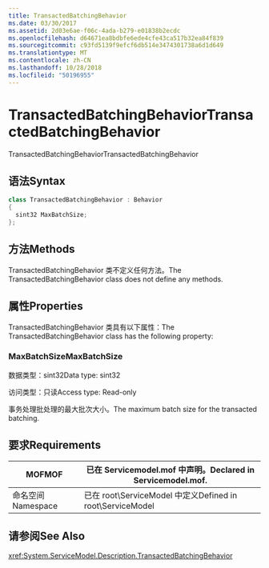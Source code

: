 ```yaml
---
title: TransactedBatchingBehavior
ms.date: 03/30/2017
ms.assetid: 2d03e6ae-f06c-4ada-b279-e01838b2ecdc
ms.openlocfilehash: d64671ea8bdbfe6ede4cfe43ca517b32ea84f839
ms.sourcegitcommit: c93fd5139f9efcf6db514e3474301738a6d1d649
ms.translationtype: MT
ms.contentlocale: zh-CN
ms.lasthandoff: 10/28/2018
ms.locfileid: "50196955"
---
```

# <a name="transactedbatchingbehavior"></a><span data-ttu-id="95886-102">TransactedBatchingBehavior</span><span class="sxs-lookup"><span data-stu-id="95886-102">TransactedBatchingBehavior</span></span>
<span data-ttu-id="95886-103">TransactedBatchingBehavior</span><span class="sxs-lookup"><span data-stu-id="95886-103">TransactedBatchingBehavior</span></span>  
  
## <a name="syntax"></a><span data-ttu-id="95886-104">语法</span><span class="sxs-lookup"><span data-stu-id="95886-104">Syntax</span></span>  
  
```csharp
class TransactedBatchingBehavior : Behavior  
{  
  sint32 MaxBatchSize;  
};  
```  
  
## <a name="methods"></a><span data-ttu-id="95886-105">方法</span><span class="sxs-lookup"><span data-stu-id="95886-105">Methods</span></span>  
 <span data-ttu-id="95886-106">TransactedBatchingBehavior 类不定义任何方法。</span><span class="sxs-lookup"><span data-stu-id="95886-106">The TransactedBatchingBehavior class does not define any methods.</span></span>  
  
## <a name="properties"></a><span data-ttu-id="95886-107">属性</span><span class="sxs-lookup"><span data-stu-id="95886-107">Properties</span></span>  
 <span data-ttu-id="95886-108">TransactedBatchingBehavior 类具有以下属性：</span><span class="sxs-lookup"><span data-stu-id="95886-108">The TransactedBatchingBehavior class has the following property:</span></span>  
  
### <a name="maxbatchsize"></a><span data-ttu-id="95886-109">MaxBatchSize</span><span class="sxs-lookup"><span data-stu-id="95886-109">MaxBatchSize</span></span>  
 <span data-ttu-id="95886-110">数据类型：sint32</span><span class="sxs-lookup"><span data-stu-id="95886-110">Data type: sint32</span></span>  
  
 <span data-ttu-id="95886-111">访问类型：只读</span><span class="sxs-lookup"><span data-stu-id="95886-111">Access type: Read-only</span></span>  
  
 <span data-ttu-id="95886-112">事务处理批处理的最大批次大小。</span><span class="sxs-lookup"><span data-stu-id="95886-112">The maximum batch size for the transacted batching.</span></span>  
  
## <a name="requirements"></a><span data-ttu-id="95886-113">要求</span><span class="sxs-lookup"><span data-stu-id="95886-113">Requirements</span></span>  
  
|<span data-ttu-id="95886-114">MOF</span><span class="sxs-lookup"><span data-stu-id="95886-114">MOF</span></span>|<span data-ttu-id="95886-115">已在 Servicemodel.mof 中声明。</span><span class="sxs-lookup"><span data-stu-id="95886-115">Declared in Servicemodel.mof.</span></span>|  
|---------|-----------------------------------|  
|<span data-ttu-id="95886-116">命名空间</span><span class="sxs-lookup"><span data-stu-id="95886-116">Namespace</span></span>|<span data-ttu-id="95886-117">已在 root\ServiceModel 中定义</span><span class="sxs-lookup"><span data-stu-id="95886-117">Defined in root\ServiceModel</span></span>|  
  
## <a name="see-also"></a><span data-ttu-id="95886-118">请参阅</span><span class="sxs-lookup"><span data-stu-id="95886-118">See Also</span></span>  
 <xref:System.ServiceModel.Description.TransactedBatchingBehavior>
